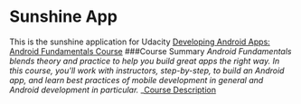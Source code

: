 # Sunshine App
This is the sunshine application for Udacity [Developing Android Apps: Android Fundamentals Course](https://www.udacity.com/course/developing-android-apps--ud853)
###Course Summary
_Android Fundamentals blends theory and practice to help you build great apps the right way. In this course, you'll work with instructors, step-by-step, to build an Android app, and learn best practices of mobile development in general and Android development in particular._  _[Course Description](https://www.udacity.com/course/developing-android-apps--ud853ar)